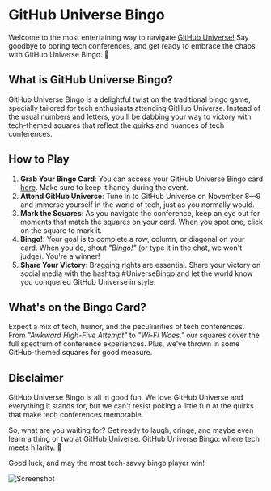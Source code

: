 # GitHub Universe Bingo

Welcome to the most entertaining way to navigate [GitHub Universe!](https://githubuniverse.com/) Say goodbye to boring tech conferences, and get ready to embrace the chaos with GitHub Universe Bingo. 🎉

## What is GitHub Universe Bingo?

GitHub Universe Bingo is a delightful twist on the traditional bingo game, specially tailored for tech enthusiasts attending GitHub Universe. Instead of the usual numbers and letters, you'll be dabbing your way to victory with tech-themed squares that reflect the quirks and nuances of tech conferences.

## How to Play

1. **Grab Your Bingo Card**: You can access your GitHub Universe Bingo card [here](). Make sure to keep it handy during the event.
2. **Attend GitHub Universe**: Tune in to GitHub Universe on November 8—9 and immerse yourself in the world of tech, just as you normally would.
3. **Mark the Squares**: As you navigate the conference, keep an eye out for moments that match the squares on your card. When you spot one, click on the square to mark it.
4. **Bingo!**: Your goal is to complete a row, column, or diagonal on your card. When you do, shout *"Bingo!"* (or type it in the chat, we won't judge). You're a winner!
5. **Share Your Victory**: Bragging rights are essential. Share your victory on social media with the hashtag #UniverseBingo and let the world know you conquered GitHub Universe in style.

## What's on the Bingo Card?

Expect a mix of tech, humor, and the peculiarities of tech conferences. From *"Awkward High-Five Attempt"* to *"Wi-Fi Woes,"* our squares cover the full spectrum of conference experiences. Plus, we've thrown in some GitHub-themed squares for good measure.

## Disclaimer

GitHub Universe Bingo is all in good fun. We love GitHub Universe and everything it stands for, but we can't resist poking a little fun at the quirks that make tech conferences memorable.

So, what are you waiting for? Get ready to laugh, cringe, and maybe even learn a thing or two at GitHub Universe. GitHub Universe Bingo: where tech meets hilarity. 🚀

Good luck, and may the most tech-savvy bingo player win!

![Screenshot](https://github.com/ashleymcnamara/keynotebingo.github.io/blob/master/static/images/bingo_card.png)
